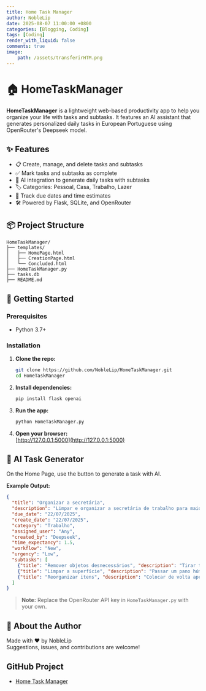 ```yaml
---
title: Home Task Manager
author: NobleLip
date: 2025-08-07 11:00:00 +0800
categories: [Blogging, Coding]
tags: [Coding]
render_with_liquid: false
comments: true
image:
    path: /assets/transferirHTM.png
---
```


# 🏠 HomeTaskManager

**HomeTaskManager** is a lightweight web-based productivity app to help you organize your life with tasks and subtasks. It features an AI assistant that generates personalized daily tasks in European Portuguese using OpenRouter's Deepseek model.


## ✨ Features

- 📋 Create, manage, and delete tasks and subtasks
- ✅ Mark tasks and subtasks as complete
- 🧠 AI integration to generate daily tasks with subtasks
- 🏷️ Categories: Pessoal, Casa, Trabalho, Lazer
- 📆 Track due dates and time estimates
- 🛠️ Powered by Flask, SQLite, and OpenRouter


## 📦 Project Structure

```
HomeTaskManager/
├── templates/
│   ├── HomePage.html
│   ├── CreationPage.html
│   └── Concluded.html
├── HomeTaskManager.py
├── tasks.db
├── README.md
```


## 🚀 Getting Started

### Prerequisites

- Python 3.7+

### Installation

1. **Clone the repo:**
    ```bash
    git clone https://github.com/NobleLip/HomeTaskManager.git
    cd HomeTaskManager
    ```

2. **Install dependencies:**
    ```bash
    pip install flask openai
    ```

3. **Run the app:**
    ```bash
    python HomeTaskManager.py
    ```

4. **Open your browser:**  
    [http://127.0.0.1:5000](http://127.0.0.1:5000)


## 🤖 AI Task Generator

On the Home Page, use the button to generate a task with AI.

**Example Output:**
```json
{
  "title": "Organizar a secretária",
  "description": "Limpar e organizar a secretária de trabalho para maior produtividade.",
  "due_date": "22/07/2025",
  "create_date": "22/07/2025",
  "category": "Trabalho",
  "assigned_user": "Any",
  "created_by": "Deepseek",
  "time_expectancy": 1.5,
  "workflow": "New",
  "urgency": "Low",
  "subtasks": [
    {"title": "Remover objetos desnecessários", "description": "Tirar tudo da secretária que não seja útil."},
    {"title": "Limpar a superfície", "description": "Passar um pano húmido para limpar o pó."},
    {"title": "Reorganizar itens", "description": "Colocar de volta apenas o essencial."}
  ]
}
```
> **Note:** Replace the OpenRouter API key in `HomeTaskManager.py` with your own.


## 🙋 About the Author

Made with ❤️ by NobleLip  
Suggestions, issues, and contributions are welcome!

## GitHub Project 

- [Home Task Manager]([https://github.com/NobleLip/WorldWide-Name-Scraper](https://github.com/NobleLip/HomeTaskManager))

